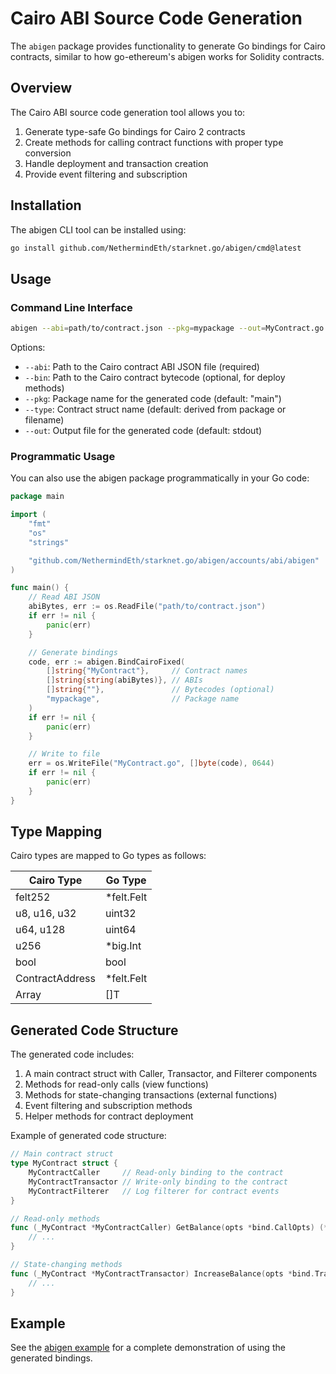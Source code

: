 # Cairo ABI Source Code Generation

The `abigen` package provides functionality to generate Go bindings for Cairo contracts, similar to how go-ethereum's abigen works for Solidity contracts.

## Overview

The Cairo ABI source code generation tool allows you to:

1. Generate type-safe Go bindings for Cairo 2 contracts
2. Create methods for calling contract functions with proper type conversion
3. Handle deployment and transaction creation
4. Provide event filtering and subscription

## Installation

The abigen CLI tool can be installed using:

```bash
go install github.com/NethermindEth/starknet.go/abigen/cmd@latest
```

## Usage

### Command Line Interface

```bash
abigen --abi=path/to/contract.json --pkg=mypackage --out=MyContract.go --type=MyContract
```

Options:
- `--abi`: Path to the Cairo contract ABI JSON file (required)
- `--bin`: Path to the Cairo contract bytecode (optional, for deploy methods)
- `--pkg`: Package name for the generated code (default: "main")
- `--type`: Contract struct name (default: derived from package or filename)
- `--out`: Output file for the generated code (default: stdout)

### Programmatic Usage

You can also use the abigen package programmatically in your Go code:

```go
package main

import (
	"fmt"
	"os"
	"strings"

	"github.com/NethermindEth/starknet.go/abigen/accounts/abi/abigen"
)

func main() {
	// Read ABI JSON
	abiBytes, err := os.ReadFile("path/to/contract.json")
	if err != nil {
		panic(err)
	}

	// Generate bindings
	code, err := abigen.BindCairoFixed(
		[]string{"MyContract"},     // Contract names
		[]string{string(abiBytes)}, // ABIs
		[]string{""},               // Bytecodes (optional)
		"mypackage",                // Package name
	)
	if err != nil {
		panic(err)
	}

	// Write to file
	err = os.WriteFile("MyContract.go", []byte(code), 0644)
	if err != nil {
		panic(err)
	}
}
```

## Type Mapping

Cairo types are mapped to Go types as follows:

| Cairo Type | Go Type |
|------------|---------|
| felt252 | *felt.Felt |
| u8, u16, u32 | uint32 |
| u64, u128 | uint64 |
| u256 | *big.Int |
| bool | bool |
| ContractAddress | *felt.Felt |
| Array<T> | []T |

## Generated Code Structure

The generated code includes:

1. A main contract struct with Caller, Transactor, and Filterer components
2. Methods for read-only calls (view functions)
3. Methods for state-changing transactions (external functions)
4. Event filtering and subscription methods
5. Helper methods for contract deployment

Example of generated code structure:

```go
// Main contract struct
type MyContract struct {
    MyContractCaller     // Read-only binding to the contract
    MyContractTransactor // Write-only binding to the contract
    MyContractFilterer   // Log filterer for contract events
}

// Read-only methods
func (_MyContract *MyContractCaller) GetBalance(opts *bind.CallOpts) (*felt.Felt, error) {
    // ...
}

// State-changing methods
func (_MyContract *MyContractTransactor) IncreaseBalance(opts *bind.TransactOpts, amount *felt.Felt) (*rpc.InvokeTxnResponse, error) {
    // ...
}
```

## Example

See the [abigen example](../examples/abigen/README.md) for a complete demonstration of using the generated bindings.

